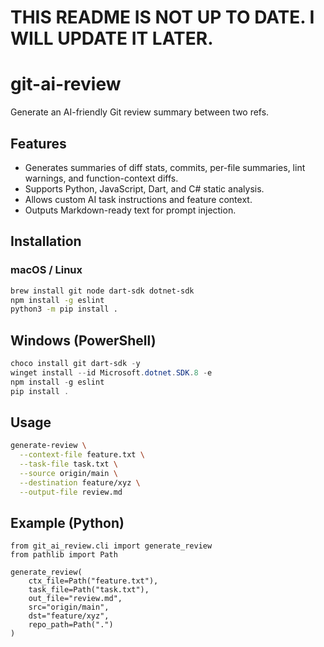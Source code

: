 # THIS README IS NOT UP TO DATE. I WILL UPDATE IT LATER. 

# git-ai-review

Generate an AI-friendly Git review summary between two refs.

## Features

- Generates summaries of diff stats, commits, per-file summaries, lint warnings, and function-context diffs.
- Supports Python, JavaScript, Dart, and C# static analysis.
- Allows custom AI task instructions and feature context.
- Outputs Markdown-ready text for prompt injection.

## Installation

### macOS / Linux

``` bash
brew install git node dart-sdk dotnet-sdk
npm install -g eslint
python3 -m pip install .
```

## Windows (PowerShell) 
```powershell
choco install git dart-sdk -y
winget install --id Microsoft.dotnet.SDK.8 -e
npm install -g eslint
pip install .
```

## Usage 
```bash
generate-review \
  --context-file feature.txt \
  --task-file task.txt \
  --source origin/main \
  --destination feature/xyz \
  --output-file review.md
```

## Example (Python)
```
from git_ai_review.cli import generate_review
from pathlib import Path

generate_review(
    ctx_file=Path("feature.txt"),
    task_file=Path("task.txt"),
    out_file="review.md",
    src="origin/main",
    dst="feature/xyz",
    repo_path=Path(".")
)
````

